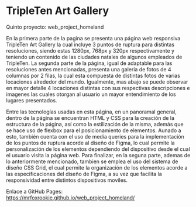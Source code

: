 # TripleTen Art Gallery

Quinto proyecto: web_project_homeland

En la primera parte de la pagina se presenta una página web responsiva TripleTen Art Gallery la cual incluye 3 puntos de ruptura para distintas resoluciones, siendo estas 1280px, 768px y 320px respectivamente y teniendo un contenido de las ciudades natales de algunos empleados de TripleTen.
La segunda parte de la página, igual de adaptable para las resoluciones antes mencionadas, presenta una galeria de fotos de 4 columnas por 2 filas, la cual esta compuesta de distintas fotos de varias locaciones alrededor del mundo. Igualmente, mas abajo se puede observar en mayor detalle 4 locaciones distintas con sus respectivas descripciones e imagenes las cuales otorgan al usuario un mayor entendimiento de los lugares presentados.

Entre las tecnologías usadas en esta página, en un panoramal general, dentro de la página se encuentran HTML y CSS para la creación de la estructura de la página, así como la estilización de la misma, además que se hace uso de flexbox para el posicionamiento de elementos. Aunado a esto, también cuenta con el uso de media queries para la implementación de los puntos de ruptura acorde al diseño de Figma, lo cual permite la personalización de los elementos dependiendo del dispositivo desde el cual el usuario visita la página web.
Para finalizar, en la seguna parte, ademas de lo anteriormente mencionado, tambien se emplea el uso del sistema de diseño CSS Grid, el cual permite la organización de los elementos acorde a las especificaciones del diseño de Figma, a su vez que facilita la responsividad entre distintos dispositivos moviles.

Enlace a GitHub Pages: https://mrfoxrookie.github.io/web_project_homeland/
